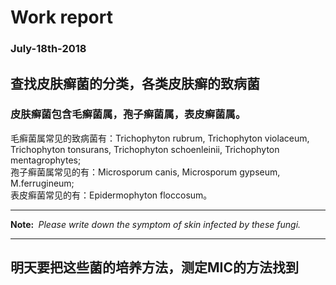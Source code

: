 # Work report  
### July-18th-2018  
## 查找皮肤癣菌的分类，各类皮肤癣的致病菌  
### 皮肤癣菌包含毛癣菌属，孢子癣菌属，表皮癣菌属。  
毛癣菌属常见的致病菌有：Trichophyton rubrum, Trichophyton violaceum, Trichophyton tonsurans, Trichophyton schoenleinii, Trichophyton mentagrophytes;  
孢子癣菌属常见的有：Microsporum canis, Microsporum gypseum, M.ferrugineum;  
表皮癣菌常见的有：Epidermophyton floccosum。 

***  
__Note:&nbsp;__ _Please write down the symptom of skin infected by these fungi._
***

## 明天要把这些菌的培养方法，测定MIC的方法找到
